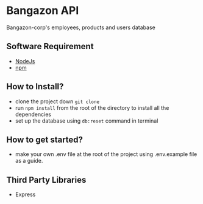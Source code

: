 # Bangazon API
Bangazon-corp's employees, products and users database

## Software Requirement
- [NodeJs](https://nodejs.org/en/)
- [npm](https://www.npmjs.com/)

## How to Install?
- clone the project down ```git clone```
- run ```npm install``` from the root of the directory to install all the dependencies
- set up the database using ```db:reset``` command in terminal

## How to get started?
- make your own .env file at the root of the project using .env.example file as a guide.

## Third Party Libraries
- Express
